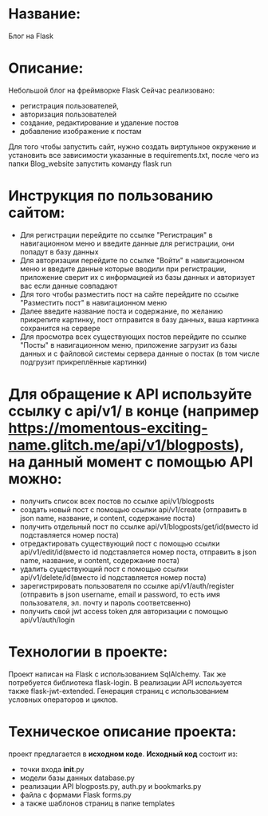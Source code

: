 # Название: 
Блог на Flask

# Описание: 
Небольшой блог на фреймворке Flask
Сейчас реализовано: 
- регистрация пользователей, 
- авторизация пользователей
- создание, редактирование и удаление постов
- добавление изображение к постам

Для того чтобы запустить сайт, нужно создать виртульное окружение и установить все зависимости указанные в requirements.txt, после чего из папки Blog_website запустить команду flask run

# Инструкция по пользованию сайтом:
- Для регистрации перейдите по ссылке "Регистрация" в навигационном меню и введите данные для регистрации, они попадут в базу данных
- Для авторизации перейдите по ссылке "Войти" в навигационном меню и введите данные которые вводили при регистрации, приложение сверит их с информацией из базы данных и авторизует вас если данные совпадают
- Для того чтобы разместить пост на сайте перейдите по ссылке "Разместить пост" в навигационном меню
- Далее введите название поста и содержание, по желанию прикрепите картинку, пост отправится в базу данных, ваша картинка сохранится на сервере
- Для просмотра всех существующих постов перейдите по ссылке "Посты" в навигационном меню, приложение загрузит из базы данных и с файловой системы сервера данные о постах (в том числе подгрузит прикреплённые картинки)

# Для обращение к API используйте ссылку с api/v1/ в конце (например https://momentous-exciting-name.glitch.me/api/v1/blogposts), на данный момент с помощью API можно:
- получить список всех постов по ссылке api/v1/blogposts
- создать новый пост с помощью ссылки api/v1/create (отправить в json name, название, и content, содержание поста)
- получить отдельный пост по ссылке api/v1/blogposts/get/id(вместо id подставляется номер поста)
- отредактировать существующий пост с помощью ссылки api/v1/edit/id(вместо id подставляется номер поста, отправить в json name, название, и content, содержание поста)
- удалить существующий пост с помощью ссылки api/v1/delete/id(вместо id подставляется номер поста)
- зарегистрировать пользователя по ссылке api/v1/auth/register (отправить в json username, email и password, то есть имя пользователя, эл. почту и пароль соответсвенно)
- получить свой jwt access token для авторизации с помощью api/v1/auth/login

# Технологии в проекте: 
Проект написан на Flask c использованием SqlAlchemy. Так же потребуется библиотека flask-login. В реализации API используется также flask-jwt-extended.
Генерация страниц с использованием условных операторов и циклов.

# Техническое описание проекта: 
проект предлагается в **исходном коде**. 
**Исходный код** состоит из:
- точки входа __init__.py
- модели базы данных database.py
- реализации API blogposts.py, auth.py и bookmarks.py
- файла с формами Flask forms.py
- а также шаблонов страниц в папке templates